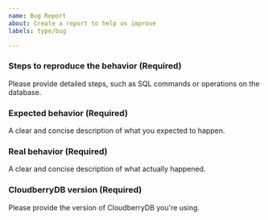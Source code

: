 ```yaml
---
name: Bug Report
about: Create a report to help us improve
labels: type/bug

---
```


### Steps to reproduce the behavior (Required)
Please provide detailed steps, such as SQL commands or operations on the database.

### Expected behavior (Required)
A clear and concise description of what you expected to happen.

### Real behavior (Required)
A clear and concise description of what actually happened.

### CloudberryDB version (Required)
Please provide the version of CloudberryDB you're using.
